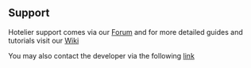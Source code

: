 ## Support ##

Hotelier support comes via our [Forum](http://wickedpassion.co.uk/index.php?option=com_fireboard&Itemid=75) and for more detailed guides and tutorials visit our [Wiki](http://wickedpassion.co.uk/wiki)


You may also contact the developer via the following [link](http://wickedpassion.co.uk/index.php?option=com_contact&view=category&Itemid=3)